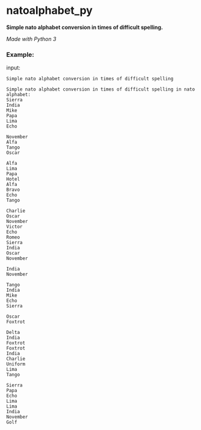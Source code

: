 # natoalphabet_py

**Simple nato alphabet conversion in times of difficult spelling.**

*Made with Python 3*

### Example: ###
input:

```
Simple nato alphabet conversion in times of difficult spelling
```
```
Simple nato alphabet conversion in times of difficult spelling in nato alphabet:
Sierra
India
Mike
Papa
Lima
Echo

November
Alfa
Tango
Oscar

Alfa
Lima
Papa
Hotel
Alfa
Bravo
Echo
Tango

Charlie
Oscar
November
Victor
Echo
Romeo
Sierra
India
Oscar
November

India
November

Tango
India
Mike
Echo
Sierra

Oscar
Foxtrot

Delta
India
Foxtrot
Foxtrot
India
Charlie
Uniform
Lima
Tango

Sierra
Papa
Echo
Lima
Lima
India
November
Golf
```
